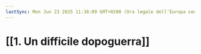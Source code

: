 ```yaml
---
lastSync: Mon Jun 23 2025 11:38:09 GMT+0200 (Ora legale dell’Europa centrale)
---
```

# [[1. Un difficile dopoguerra]]

